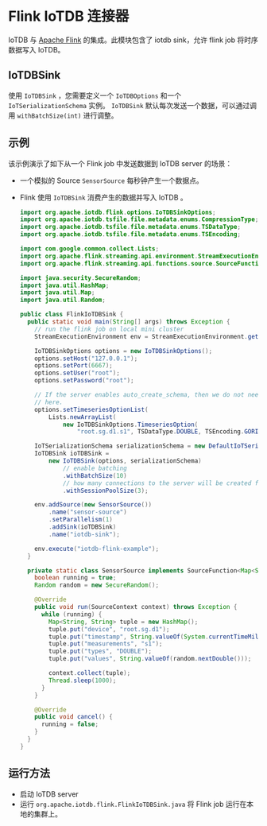 <!--

    Licensed to the Apache Software Foundation (ASF) under one
    or more contributor license agreements.  See the NOTICE file
    distributed with this work for additional information
    regarding copyright ownership.  The ASF licenses this file
    to you under the Apache License, Version 2.0 (the
    "License"); you may not use this file except in compliance
    with the License.  You may obtain a copy of the License at
    
        http://www.apache.org/licenses/LICENSE-2.0
    
    Unless required by applicable law or agreed to in writing,
    software distributed under the License is distributed on an
    "AS IS" BASIS, WITHOUT WARRANTIES OR CONDITIONS OF ANY
    KIND, either express or implied.  See the License for the
    specific language governing permissions and limitations
    under the License.

-->

# Flink IoTDB 连接器

IoTDB 与 [Apache Flink](https://flink.apache.org/) 的集成。此模块包含了 iotdb sink，允许 flink job 将时序数据写入 IoTDB。

## IoTDBSink

使用 `IoTDBSink` ，您需要定义一个 `IoTDBOptions` 和一个 `IoTSerializationSchema` 实例。 `IoTDBSink` 默认每次发送一个数据，可以通过调用 `withBatchSize(int)` 进行调整。

## 示例

该示例演示了如下从一个 Flink job 中发送数据到 IoTDB server 的场景：

- 一个模拟的 Source  `SensorSource` 每秒钟产生一个数据点。

- Flink 使用 `IoTDBSink` 消费产生的数据并写入 IoTDB 。

  ```java
  import org.apache.iotdb.flink.options.IoTDBSinkOptions;
  import org.apache.iotdb.tsfile.file.metadata.enums.CompressionType;
  import org.apache.iotdb.tsfile.file.metadata.enums.TSDataType;
  import org.apache.iotdb.tsfile.file.metadata.enums.TSEncoding;
  
  import com.google.common.collect.Lists;
  import org.apache.flink.streaming.api.environment.StreamExecutionEnvironment;
  import org.apache.flink.streaming.api.functions.source.SourceFunction;
  
  import java.security.SecureRandom;
  import java.util.HashMap;
  import java.util.Map;
  import java.util.Random;
  
  public class FlinkIoTDBSink {
    public static void main(String[] args) throws Exception {
      // run the flink job on local mini cluster
      StreamExecutionEnvironment env = StreamExecutionEnvironment.getExecutionEnvironment();
  
      IoTDBSinkOptions options = new IoTDBSinkOptions();
      options.setHost("127.0.0.1");
      options.setPort(6667);
      options.setUser("root");
      options.setPassword("root");
  
      // If the server enables auto_create_schema, then we do not need to register all timeseries
      // here.
      options.setTimeseriesOptionList(
          Lists.newArrayList(
              new IoTDBSinkOptions.TimeseriesOption(
                  "root.sg.d1.s1", TSDataType.DOUBLE, TSEncoding.GORILLA, CompressionType.SNAPPY)));
  
      IoTSerializationSchema serializationSchema = new DefaultIoTSerializationSchema();
      IoTDBSink ioTDBSink =
          new IoTDBSink(options, serializationSchema)
              // enable batching
              .withBatchSize(10)
              // how many connections to the server will be created for each parallelism
              .withSessionPoolSize(3);
  
      env.addSource(new SensorSource())
          .name("sensor-source")
          .setParallelism(1)
          .addSink(ioTDBSink)
          .name("iotdb-sink");
  
      env.execute("iotdb-flink-example");
    }
  
    private static class SensorSource implements SourceFunction<Map<String, String>> {
      boolean running = true;
      Random random = new SecureRandom();
  
      @Override
      public void run(SourceContext context) throws Exception {
        while (running) {
          Map<String, String> tuple = new HashMap();
          tuple.put("device", "root.sg.d1");
          tuple.put("timestamp", String.valueOf(System.currentTimeMillis()));
          tuple.put("measurements", "s1");
          tuple.put("types", "DOUBLE");
          tuple.put("values", String.valueOf(random.nextDouble()));
  
          context.collect(tuple);
          Thread.sleep(1000);
        }
      }
  
      @Override
      public void cancel() {
        running = false;
      }
    }
  }
  
  ```

  

## 运行方法

* 启动 IoTDB server
* 运行 `org.apache.iotdb.flink.FlinkIoTDBSink.java` 将 Flink job 运行在本地的集群上。
